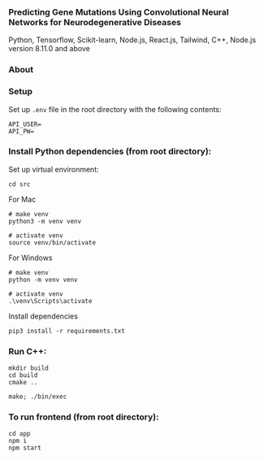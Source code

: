 ### Predicting Gene Mutations Using Convolutional Neural Networks for Neurodegenerative Diseases

Python, Tensorflow, Scikit-learn, Node.js, React.js, Tailwind, C++,
Node.js version 8.11.0 and above

### About


### Setup
Set up ```.env``` file in the root directory with the following contents:
```
API_USER=
API_PW=
```

### Install Python dependencies (from root directory):

Set up virtual environment:
```
cd src
```

For Mac
```
# make venv
python3 -m venv venv

# activate venv
source venv/bin/activate
```

For Windows
```
# make venv
python -m venv venv

# activate venv
.\venv\Scripts\activate
```


Install dependencies
```
pip3 install -r requirements.txt
```

### Run C++:
```
mkdir build
cd build
cmake ..

make; ./bin/exec
```

### To run frontend (from root directory):
```
cd app
npm i
npm start
```
